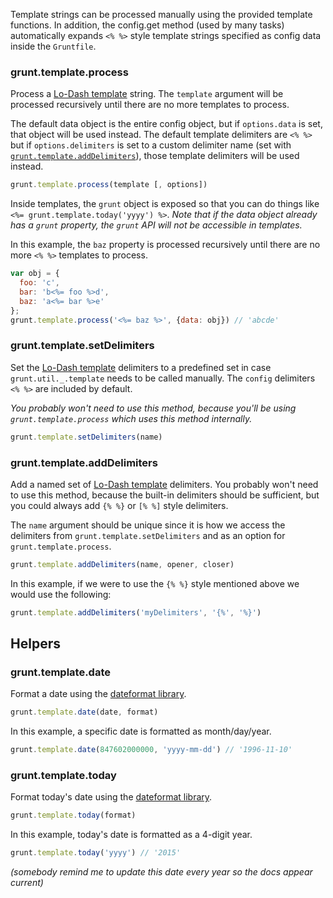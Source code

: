Template strings can be processed manually using the provided template functions. In addition, the config.get method (used by many tasks) automatically expands `<% %>` style template strings specified as config data inside the `Gruntfile`.

### grunt.template.process
Process a [Lo-Dash template](http://lodash.com/docs/#template) string. The `template` argument will be processed recursively until there are no more templates to process.

The default data object is the entire config object, but if `options.data` is set, that object will be used instead. The default template delimiters are `<% %>` but if `options.delimiters` is set to a custom delimiter name (set with [`grunt.template.addDelimiters`](#grunt.template.adddelimiters)), those template delimiters will be used instead.

```js
grunt.template.process(template [, options])
```

Inside templates, the `grunt` object is exposed so that you can do things like `<%= grunt.template.today('yyyy') %>`. _Note that if the data object already has a `grunt` property, the `grunt` API will not be accessible in templates._

In this example, the `baz` property is processed recursively until there are no more `<% %>` templates to process.

```js
var obj = {
  foo: 'c',
  bar: 'b<%= foo %>d',
  baz: 'a<%= bar %>e'
};
grunt.template.process('<%= baz %>', {data: obj}) // 'abcde'
```

### grunt.template.setDelimiters
Set the [Lo-Dash template](http://lodash.com/docs/#template) delimiters to a predefined set in case `grunt.util._.template` needs to be called manually. The `config` delimiters `<% %>` are included by default.
 
_You probably won't need to use this method, because you'll be using `grunt.template.process` which uses this method internally._

```js
grunt.template.setDelimiters(name)
```

### grunt.template.addDelimiters
Add a named set of [Lo-Dash template](http://lodash.com/docs/#template) delimiters. You probably won't need to use this method, because the built-in delimiters should be sufficient, but you could always add `{% %}` or `[% %]` style delimiters.

The `name` argument should be unique since it is how we access the delimiters from `grunt.template.setDelimiters` and as an option for `grunt.template.process`.

```js
grunt.template.addDelimiters(name, opener, closer)
```

In this example, if we were to use the `{% %}` style mentioned above we would use the following:

```js
grunt.template.addDelimiters('myDelimiters', '{%', '%}')
```

## Helpers

### grunt.template.date
Format a date using the [dateformat library](https://github.com/felixge/node-dateformat).

```js
grunt.template.date(date, format)
```

In this example, a specific date is formatted as month/day/year.

```js
grunt.template.date(847602000000, 'yyyy-mm-dd') // '1996-11-10'
```

### grunt.template.today
Format today's date using the [dateformat library](https://github.com/felixge/node-dateformat).

```js
grunt.template.today(format)
```

In this example, today's date is formatted as a 4-digit year.

```js
grunt.template.today('yyyy') // '2015'
```

_(somebody remind me to update this date every year so the docs appear current)_
